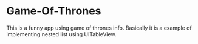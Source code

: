 # Game-Of-Thrones
This is a funny app using game of thrones info. Basically it is a example of implementing nested list using UITableView.
